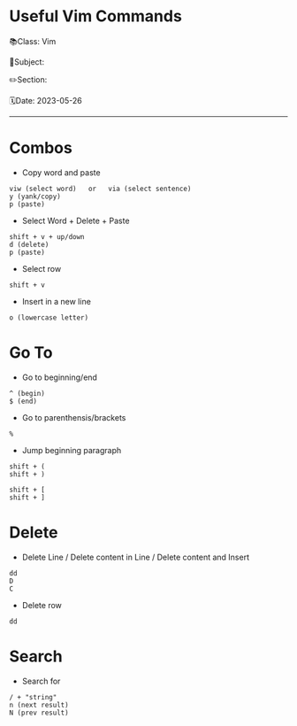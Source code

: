 # Useful Vim Commands

📚Class: Vim

📘Subject: <a href="https://github.com/lamula21/cheat-sheets/blob/main/"></a>

✏️Section: 

🗓️Date: 2023-05-26

---
# Combos
- Copy word and paste
```vim
viw (select word)   or   via (select sentence)
y (yank/copy)
p (paste)
```

- Select Word + Delete + Paste
```vim
shift + v + up/down
d (delete)
p (paste)
```


- Select row
```vim
shift + v
```

- Insert in a new line
```vim
o (lowercase letter)
```

# Go To
- Go to beginning/end
```vim
^ (begin)
$ (end)
```

- Go to parenthensis/brackets
```vim
%
```

- Jump beginning paragraph
```vim
shift + ( 
shift + )

shift + [
shift + ]
```

# Delete
- Delete Line / Delete content in Line / Delete content and Insert
```vim
dd
D
C
```

- Delete row
```vim
dd
```

# Search 
- Search for
```vim
/ + "string"
n (next result) 
N (prev result)
```

